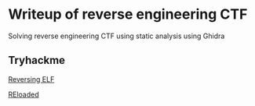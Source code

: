 # Writeup of reverse engineering CTF
Solving reverse engineering CTF using static analysis using Ghidra
## Tryhackme

[Reversing ELF](reversing_elf)

[REloaded](reloaded)
